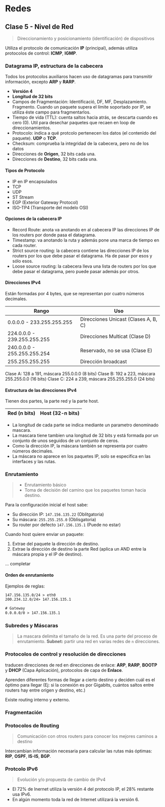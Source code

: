 # Redes

## Clase 5 - Nivel de Red

> Direccionamiento y posicionamiento (identificación) de dispositivos

Utiliza el protocolo de comunicación **IP** (principal), además utiliza protocolos de control: **ICMP**, **IGMP**.

### Datagrama IP, estructura de la cabecera

Todos los protocolos auxiliaros hacen uso de datagramas para transmitir información, excepto **ARP** y **RARP**.

+ **Versión 4**
+ **Longitud de 32 bits**
+ Campos de Fragmentación: Identificació, DF, MF, Desplazamiento. Fragmento. Cuando un paquete supera el límite soportado por IP, se utiliza éste campo para fragmentarlos.
+ Tiempo de vida (TTL): cuenta saltos hacia atrás, se descarta cuando es cero (0). Util para desechar paquetes que recaen en loop de direccionamientos.
+ Protocolo: indica a qué protcolo pertenecen los datos (el contenido del paquete). **UDP** o **TCP**.
+ Checksum: comprueba la integridad de la cabecera, pero no de los datos
+ Direcciones de **Origen**, 32 bits cada una.
+ Direcciones de **Destino**, 32 bits cada una.

#### Tipos de Protocolo

+ IP en IP encapsulados
+ TCP
+ UDP
+ ST Stream
+ EGP (Exterior Gateway Protocol)
+ ISO-TP4 (Transporte del modelo OSI)

#### Opciones de la cabecera IP

+ Record Route: anota va anotando en al cabecera IP las direcciones IP de los routers por donde pasa el datagrama.
+ Timestamp: va anotando la ruta y además pone una marca de tiempo en cada router.
+ Strict source routing: la cabecera contiene las direcciones IP de los routers por los que debe pasar el datagrama. Ha de pasar por esos y sólo esos.
+ Loose source routing: la cabecera lleva una lista de routers por los que debe pasar el datagrama, pero puede pasar además por otros.

#### Direcciones IPv4

Están formadas por 4 bytes, que se representan por cuatro números decimales.

| Rango                       | Uso                                    |
| --------------------------- | -------------------------------------- |
| 0.0.0.0 - 233.255.255.255   | Direcciones Unicast  (Clases A, B, C)  |
| 224.0.0.0 - 239.255.255.255 | Direcciones Multicat (Clase D)         |
| 240.0.0.0 - 255.255.255.254 | Reservado, no se usa (Clase E)         |
| 255.255.255.255             | Dirección broadcast                    |

Clase A: 128 a 191, máscara 255.0.0.0     (8 bits)
Clase B: 192 a 223, máscara 255.255.0.0   (16 bits)
Clase C: 224 a 239, máscara 255.255.255.0 (24 bits)

#### Estructura de las direcciones IPv4

Tienen dos partes, la parte red y la parte host.

| Red (n bits) | Host (32-n bits) |
| ------------ | ---------------- |

+ La longitud de cada parte se indica mediante un parametro denominado mascara.
+ La mascara tiene tambien una longitud de 32 bits y está formada por un conjunto de unos seguidos de un conjunto de ceros.
+ Como la dirección IP, la máscara también se representa por cuatro números decimales.
+ La máscara no aparece en los paquetes IP, solo se especifica en las interfaces y las rutas.

### Enrutamiento

> + Enrutamiento básico
> + Toma de decisión del camino que los paquetes toman hacia destino.

Para la configuración inicial el host sabe:

+ Su dirección IP: `147.156.135.22` (Oblitgatoria)
+ Su máscara: `255.255.255.0` (Oblisgatoria)
+ Su router por defecto `147.156.135.1` (Puede no estar)

Cuando host quiere enviar un paquete:

1. Extrae del paquete la dirección de destino.
2. Extrae la dirección de destino la parte Red (aplica un AND entre la máscara propia y el IP de destino).

... completar

#### Orden de enrutamiento

Ejemplos de reglas:

```txt
147.156.135.0/24 > eth0
200.234.12.0/24> 147.156.135.1

# Gateway
0.0.0.0/0 > 147.156.135.1
```

### Subredes y Máscaras

> La mascara delimita el tamaño de la red. Es una parte del proceso de enrutamiento.
> **Subnet:** partir una red en varias redes de `n` direcciones.

### Protocolos de control y resolución de direcciones

traducen direcciones de red en direcciones de enlace: **ARP**, **RARP**, **BOOTP** y **DHCP** (Capa Aplicación), protocolos de capa de **Enlace**.

Aprenden diferentes formas de llegar a cierto destino y deciden cuál es el óptimo para llegar (Ej: si la conexión es por Gigabits, cuántos saltos entre routers hay entre origen y destino, etc.)

Existe routing interno y externo.

### Fragmentación

### Protocolos de Routing

> Comunicación con otros routers para conocer los mejores caminos a destino

Intercambian información necesaria para calcular las rutas más óptimas: **RIP**, **OSPF**, **IS-IS**, **BGP**.

### Protcolo IPv6

> Evolución y/o propuesta de cambio de IPv4

+ El 72% de Inernet utiliza la versión 4 del protocolo IP, el 28% restante usa IPv6.
+ En algún momento toda la red de Internet utilizará la versión 6.
